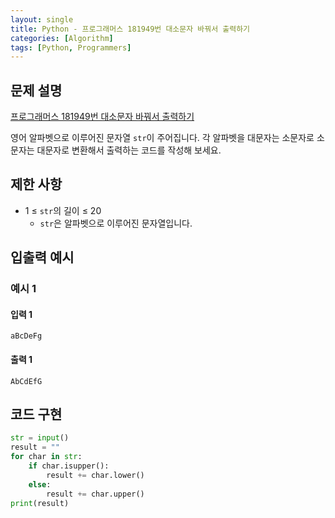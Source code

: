 ```yaml
---
layout: single
title: Python - 프로그래머스 181949번 대소문자 바꿔서 출력하기
categories: [Algorithm]
tags: [Python, Programmers]
---
```


## 문제 설명
[프로그래머스 181949번 대소문자 바꿔서 출력하기](https://school.programmers.co.kr/learn/courses/30/lessons/181949?language=python3)

영어 알파벳으로 이루어진 문자열 `str`이 주어집니다. 각 알파벳을 대문자는 소문자로 소문자는 대문자로 변환해서 출력하는 코드를 작성해 보세요.

## 제한 사항
- 1 ≤ `str`의 길이 ≤ 20
  - `str`은 알파벳으로 이루어진 문자열입니다.

## 입출력 예시

### 예시 1

#### 입력 1

```plaintext
aBcDeFg
```

#### 출력 1

```plaintext
AbCdEfG
```

## 코드 구현

```python
str = input()
result = ""
for char in str:
    if char.isupper():
        result += char.lower()
    else:
        result += char.upper()
print(result)
```